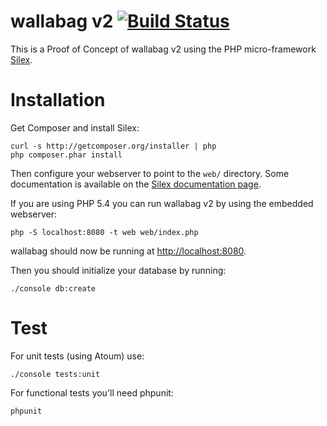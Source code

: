 # wallabag v2 [![Build Status](https://api.travis-ci.org/wallabag/wallabag.png?branch=v2-silex)](https://travis-ci.org/wallabag/wallabag)

This is a Proof of Concept of wallabag v2 using the PHP micro-framework [Silex](http://silex.sensiolabs.org).

# Installation

Get Composer and install Silex:

    curl -s http://getcomposer.org/installer | php
    php composer.phar install

Then configure your webserver to point to the `web/` directory. Some documentation is available on the [Silex documentation page](http://silex.sensiolabs.org/doc/web_servers.html).

If you are using PHP 5.4 you can run wallabag v2 by using the embedded webserver:

    php -S localhost:8080 -t web web/index.php

wallabag should now be running at [http://localhost:8080](http://localhost:8080).

Then you should initialize your database by running:

    ./console db:create

# Test

For unit tests (using Atoum) use:

    ./console tests:unit

For functional tests you'll need phpunit:

    phpunit

